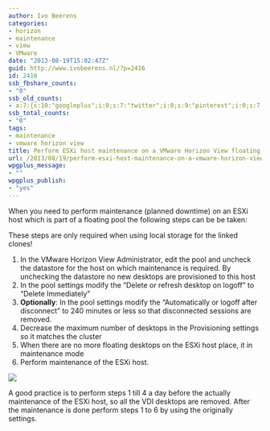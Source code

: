 ```yaml
---
author: Ivo Beerens
categories:
- horizon
- maintenance
- view
- VMware
date: "2013-08-19T15:02:47Z"
guid: http://www.ivobeerens.nl/?p=2416
id: 2416
ssb_fbshare_counts:
- "0"
ssb_old_counts:
- a:7:{s:10:"googleplus";i:0;s:7:"twitter";i:0;s:9:"pinterest";i:0;s:7:"fbshare";i:0;s:8:"linkedin";i:0;s:6:"reddit";i:0;s:6:"tumblr";i:0;}
ssb_total_counts:
- "0"
tags:
- maintenance
- vmware horizon view
title: Perform ESXi host maintenance on a VMware Horizon View floating desktop pool
url: /2013/08/19/perform-esxi-host-maintenance-on-a-vmware-horizon-view-floating-desktop-pool/
wpgplus_message:
- ""
wpgplus_publish:
- "yes"
---
```


When you need to perform maintenance (planned downtime) on an ESXi host which is part of a floating pool the following steps can be be taken:

These steps are only required when using local storage for the linked clones!

1. In the VMware Horizon View Administrator, edit the pool and uncheck the datastore for the host on which maintenance is required. By unchecking the datastore no new desktops are provisioned to this host
2. In the pool settings modify the “Delete or refresh desktop on logoff” to “Delete Immediately”
3. **Optionally**: In the pool settings modify the “Automatically or logoff after disconnect” to 240 minutes or less so that disconnected sessions are removed.
4. Decrease the maximum number of desktops in the Provisioning settings so it matches the cluster
5. When there are no more floating desktops on the ESXi host place, it in maintenance mode
6. Perform maintenance of the ESXi host.

**![](https://encrypted-tbn3.gstatic.com/images?q=tbn:ANd9GcRCbKVj0PVDXm9YtOoH1ulL0tyhAowAfum64F55WOmKzm5gCrHg)**

A good practice is to perform steps 1 till 4 a day before the actually maintenance of the ESXi host, so all the VDI desktops are removed. After the maintenance is done perform steps 1 to 6 by using the originally settings.
